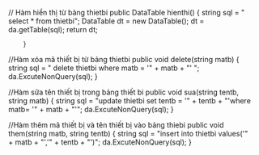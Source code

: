 ﻿<ul>
// Hàm hiển thị từ bảng thietbi
 public DataTable hienthi()
        {
            string sql = " select * from thietbi";
            DataTable dt = new DataTable();
            dt = da.getTable(sql);
            return dt;

        }
</ul>
<ul>
//Hàm xóa mã thiết bị từ bảng thietbi
 public void delete(string matb)
        {
            string sql = " delete thietbi where matb = '" + matb + "' ";
            da.ExcuteNonQuery(sql);
        }
</ul>
<ul>
//Hàm sữa tên thiết bị trong bảng thiết bi
 public void sua(string tentb, string matb)
        {
            string sql = "update thietbi set tentb = '" + tentb + "'where matb= '" + matb + "'";
            da.ExcuteNonQuery(sql);
        }
</ul>
<ul>
//Hàm thêm  mã thiết bị và tên thiết bị vào bảng thiebi
 public void them(string matb, string tentb)
        {
            string sql = "insert into thietbi values('" + matb + "','" + tentb + "')";
            da.ExcuteNonQuery(sql);
        }
</ul>